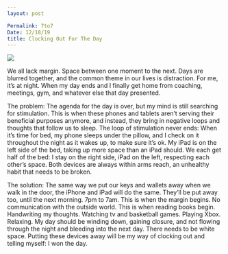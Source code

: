 ```yaml
---
layout: post

Permalink: 7to7
Date: 12/18/19
title: Clocking Out For The Day
---
```


![][image-1]

We all lack margin. Space between one moment to the next. Days are blurred together, and the common theme in our lives is distraction. For me, it’s at night. When my day ends and I finally get home from coaching, meetings, gym, and whatever else that day presented.

The problem: The agenda for the day is over, but my mind is still searching for stimulation. This is when these phones and tablets aren’t serving their beneficial purposes anymore, and instead, they bring in negative loops and thoughts that follow us to sleep. The loop of stimulation never ends: When it’s time for bed, my phone sleeps under the pillow, and I check on it throughout the night as it wakes up, to make sure it’s ok. My iPad is on the left side of the bed, taking up more space than an iPad should. We each get half of the bed: I stay on the right side, iPad on the left, respecting each other’s space. Both devices are always within arms reach, an unhealthy habit that needs to be broken.

The solution: The same way we put our keys and wallets away when we walk in the door, the iPhone and iPad will do the same. They’ll be put away too, until the next morning. 7pm to 7am. This is when the margin begins. No communication with the outside world. This is when reading books begin. Handwriting my thoughts. Watching tv and basketball games. Playing Xbox. Relaxing. My day should be winding down, gaining closure, and not flowing through the night and bleeding into the next day. There needs to be white space. Putting these devices away will be my way of clocking out and telling myself: I won the day.

[image-1]:	https://i.imgur.com/JyGDt9J.jpg
